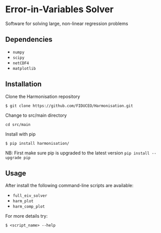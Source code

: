 # Error-in-Variables Solver
Software for solving large, non-linear regression problems

## Dependencies

* `numpy`
* `scipy`
* `netCDF4`
* `matplotlib`

## Installation

Clone the Harmonisation repository

`$ git clone https://github.com/FIDUCEO/Harmonisation.git`

Change to src/main directory

`cd src/main`

Install with pip

`$ pip install harmonisation/`

NB: First make sure pip is upgraded to the latest version `pip install --upgrade pip`

## Usage

After install the following command-line scripts are available:

* `full_eiv_solver`
* `harm_plot`
* `harm_comp_plot`

For more details try:

`$ <script_name> --help`